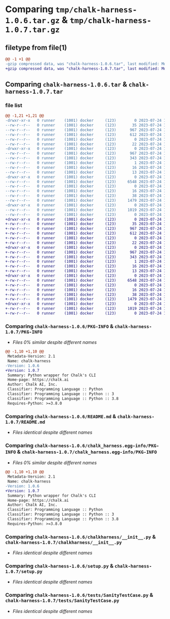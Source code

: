 # Comparing `tmp/chalk-harness-1.0.6.tar.gz` & `tmp/chalk-harness-1.0.7.tar.gz`

## filetype from file(1)

```diff
@@ -1 +1 @@
-gzip compressed data, was "chalk-harness-1.0.6.tar", last modified: Mon Jul 24 16:23:00 2023, max compression
+gzip compressed data, was "chalk-harness-1.0.7.tar", last modified: Mon Jul 24 17:01:21 2023, max compression
```

## Comparing `chalk-harness-1.0.6.tar` & `chalk-harness-1.0.7.tar`

### file list

```diff
@@ -1,21 +1,21 @@
-drwxr-xr-x   0 runner    (1001) docker     (123)        0 2023-07-24 16:23:00.652905 chalk-harness-1.0.6/
--rw-r--r--   0 runner    (1001) docker     (123)       35 2023-07-24 16:22:40.000000 chalk-harness-1.0.6/.gitignore
--rw-r--r--   0 runner    (1001) docker     (123)      967 2023-07-24 16:23:00.652905 chalk-harness-1.0.6/PKG-INFO
--rw-r--r--   0 runner    (1001) docker     (123)      612 2023-07-24 16:22:40.000000 chalk-harness-1.0.6/README.md
--rw-r--r--   0 runner    (1001) docker     (123)        0 2023-07-24 16:22:40.000000 chalk-harness-1.0.6/__init__.py
--rw-r--r--   0 runner    (1001) docker     (123)       22 2023-07-24 16:22:41.000000 chalk-harness-1.0.6/_version.py
-drwxr-xr-x   0 runner    (1001) docker     (123)        0 2023-07-24 16:23:00.652905 chalk-harness-1.0.6/chalk_harness.egg-info/
--rw-r--r--   0 runner    (1001) docker     (123)      967 2023-07-24 16:23:00.000000 chalk-harness-1.0.6/chalk_harness.egg-info/PKG-INFO
--rw-r--r--   0 runner    (1001) docker     (123)      343 2023-07-24 16:23:00.000000 chalk-harness-1.0.6/chalk_harness.egg-info/SOURCES.txt
--rw-r--r--   0 runner    (1001) docker     (123)        1 2023-07-24 16:23:00.000000 chalk-harness-1.0.6/chalk_harness.egg-info/dependency_links.txt
--rw-r--r--   0 runner    (1001) docker     (123)       16 2023-07-24 16:23:00.000000 chalk-harness-1.0.6/chalk_harness.egg-info/requires.txt
--rw-r--r--   0 runner    (1001) docker     (123)       13 2023-07-24 16:23:00.000000 chalk-harness-1.0.6/chalk_harness.egg-info/top_level.txt
-drwxr-xr-x   0 runner    (1001) docker     (123)        0 2023-07-24 16:23:00.652905 chalk-harness-1.0.6/chalkharness/
--rw-r--r--   0 runner    (1001) docker     (123)     6548 2023-07-24 16:22:40.000000 chalk-harness-1.0.6/chalkharness/__init__.py
--rw-r--r--   0 runner    (1001) docker     (123)        0 2023-07-24 16:22:40.000000 chalk-harness-1.0.6/chalkharness/py.typed
--rw-r--r--   0 runner    (1001) docker     (123)       16 2023-07-24 16:22:40.000000 chalk-harness-1.0.6/requirements.txt
--rw-r--r--   0 runner    (1001) docker     (123)       38 2023-07-24 16:23:00.652905 chalk-harness-1.0.6/setup.cfg
--rw-r--r--   0 runner    (1001) docker     (123)     1479 2023-07-24 16:22:40.000000 chalk-harness-1.0.6/setup.py
-drwxr-xr-x   0 runner    (1001) docker     (123)        0 2023-07-24 16:23:00.652905 chalk-harness-1.0.6/tests/
--rw-r--r--   0 runner    (1001) docker     (123)     1019 2023-07-24 16:22:40.000000 chalk-harness-1.0.6/tests/SanityTestCase.py
--rw-r--r--   0 runner    (1001) docker     (123)        0 2023-07-24 16:22:40.000000 chalk-harness-1.0.6/tests/__init__.py
+drwxr-xr-x   0 runner    (1001) docker     (123)        0 2023-07-24 17:01:21.895804 chalk-harness-1.0.7/
+-rw-r--r--   0 runner    (1001) docker     (123)       35 2023-07-24 17:01:03.000000 chalk-harness-1.0.7/.gitignore
+-rw-r--r--   0 runner    (1001) docker     (123)      967 2023-07-24 17:01:21.895804 chalk-harness-1.0.7/PKG-INFO
+-rw-r--r--   0 runner    (1001) docker     (123)      612 2023-07-24 17:01:03.000000 chalk-harness-1.0.7/README.md
+-rw-r--r--   0 runner    (1001) docker     (123)        0 2023-07-24 17:01:03.000000 chalk-harness-1.0.7/__init__.py
+-rw-r--r--   0 runner    (1001) docker     (123)       22 2023-07-24 17:01:03.000000 chalk-harness-1.0.7/_version.py
+drwxr-xr-x   0 runner    (1001) docker     (123)        0 2023-07-24 17:01:21.895804 chalk-harness-1.0.7/chalk_harness.egg-info/
+-rw-r--r--   0 runner    (1001) docker     (123)      967 2023-07-24 17:01:21.000000 chalk-harness-1.0.7/chalk_harness.egg-info/PKG-INFO
+-rw-r--r--   0 runner    (1001) docker     (123)      343 2023-07-24 17:01:21.000000 chalk-harness-1.0.7/chalk_harness.egg-info/SOURCES.txt
+-rw-r--r--   0 runner    (1001) docker     (123)        1 2023-07-24 17:01:21.000000 chalk-harness-1.0.7/chalk_harness.egg-info/dependency_links.txt
+-rw-r--r--   0 runner    (1001) docker     (123)       16 2023-07-24 17:01:21.000000 chalk-harness-1.0.7/chalk_harness.egg-info/requires.txt
+-rw-r--r--   0 runner    (1001) docker     (123)       13 2023-07-24 17:01:21.000000 chalk-harness-1.0.7/chalk_harness.egg-info/top_level.txt
+drwxr-xr-x   0 runner    (1001) docker     (123)        0 2023-07-24 17:01:21.895804 chalk-harness-1.0.7/chalkharness/
+-rw-r--r--   0 runner    (1001) docker     (123)     6548 2023-07-24 17:01:03.000000 chalk-harness-1.0.7/chalkharness/__init__.py
+-rw-r--r--   0 runner    (1001) docker     (123)        0 2023-07-24 17:01:03.000000 chalk-harness-1.0.7/chalkharness/py.typed
+-rw-r--r--   0 runner    (1001) docker     (123)       16 2023-07-24 17:01:03.000000 chalk-harness-1.0.7/requirements.txt
+-rw-r--r--   0 runner    (1001) docker     (123)       38 2023-07-24 17:01:21.895804 chalk-harness-1.0.7/setup.cfg
+-rw-r--r--   0 runner    (1001) docker     (123)     1479 2023-07-24 17:01:03.000000 chalk-harness-1.0.7/setup.py
+drwxr-xr-x   0 runner    (1001) docker     (123)        0 2023-07-24 17:01:21.895804 chalk-harness-1.0.7/tests/
+-rw-r--r--   0 runner    (1001) docker     (123)     1019 2023-07-24 17:01:03.000000 chalk-harness-1.0.7/tests/SanityTestCase.py
+-rw-r--r--   0 runner    (1001) docker     (123)        0 2023-07-24 17:01:03.000000 chalk-harness-1.0.7/tests/__init__.py
```

### Comparing `chalk-harness-1.0.6/PKG-INFO` & `chalk-harness-1.0.7/PKG-INFO`

 * *Files 0% similar despite different names*

```diff
@@ -1,10 +1,10 @@
 Metadata-Version: 2.1
 Name: chalk-harness
-Version: 1.0.6
+Version: 1.0.7
 Summary: Python wrapper for Chalk's CLI
 Home-page: https://chalk.ai
 Author: Chalk AI, Inc.
 Classifier: Programming Language :: Python
 Classifier: Programming Language :: Python :: 3
 Classifier: Programming Language :: Python :: 3.8
 Requires-Python: >=3.8.0
```

### Comparing `chalk-harness-1.0.6/README.md` & `chalk-harness-1.0.7/README.md`

 * *Files identical despite different names*

### Comparing `chalk-harness-1.0.6/chalk_harness.egg-info/PKG-INFO` & `chalk-harness-1.0.7/chalk_harness.egg-info/PKG-INFO`

 * *Files 0% similar despite different names*

```diff
@@ -1,10 +1,10 @@
 Metadata-Version: 2.1
 Name: chalk-harness
-Version: 1.0.6
+Version: 1.0.7
 Summary: Python wrapper for Chalk's CLI
 Home-page: https://chalk.ai
 Author: Chalk AI, Inc.
 Classifier: Programming Language :: Python
 Classifier: Programming Language :: Python :: 3
 Classifier: Programming Language :: Python :: 3.8
 Requires-Python: >=3.8.0
```

### Comparing `chalk-harness-1.0.6/chalkharness/__init__.py` & `chalk-harness-1.0.7/chalkharness/__init__.py`

 * *Files identical despite different names*

### Comparing `chalk-harness-1.0.6/setup.py` & `chalk-harness-1.0.7/setup.py`

 * *Files identical despite different names*

### Comparing `chalk-harness-1.0.6/tests/SanityTestCase.py` & `chalk-harness-1.0.7/tests/SanityTestCase.py`

 * *Files identical despite different names*

